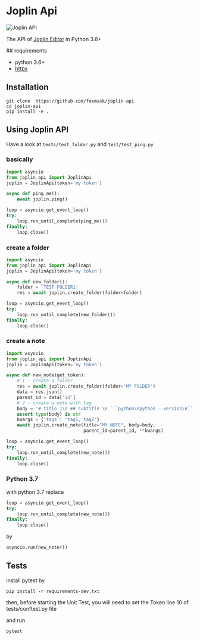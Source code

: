 # Joplin Api

![Joplin API](https://scrutinizer-ci.com/g/foxmask/joplin-api/badges/quality-score.png?b=master "scrutinizer")

The API of [Joplin Editor](https://joplinapp.org/) in Python 3.6+

## requirements

* python 3.6+
* [httpx](https://github.com/encode/httpx)

## Installation 

```
git clone  https://github.com/foxmask/joplin-api
cd joplin-api 
pip install -e .
```

## Using Joplin API

Have a look at `tests/test_folder.py` and `test/test_ping.py` 

### basically
```python
import asyncio
from joplin_api import JoplinApi
joplin = JoplinApi(token='my token')

async def ping_me():
    await joplin.ping()

loop = asyncio.get_event_loop()
try:
    loop.run_until_complete(ping_me())
finally:
    loop.close()

```
### create a folder
```python
import asyncio
from joplin_api import JoplinApi
joplin = JoplinApi(token='my token')

async def new_folder():
    folder = 'TEST FOLDER1'
    res = await joplin.create_folder(folder=folder)

loop = asyncio.get_event_loop()
try:
    loop.run_until_complete(new_folder())
finally:
    loop.close()
``` 
### create a note
```python
import asyncio
from joplin_api import JoplinApi
joplin = JoplinApi(token='my token')

async def new_note(get_token):
    # 1 - create a folder
    res = await joplin.create_folder(folder='MY FOLDER')
    data = res.json()
    parent_id = data['id']
    # 2 - create a note with tag
    body = '# title 1\n ## subtitle \n ```python\npython --version\n```'
    assert type(body) is str
    kwargs = {'tags': 'tag1, tag2'}
    await joplin.create_note(title="MY NOTE", body=body,
                             parent_id=parent_id, **kwargs)

loop = asyncio.get_event_loop()
try:
    loop.run_until_complete(new_note())
finally:
    loop.close()
```

### Python 3.7

with python 3.7 replace
```python
loop = asyncio.get_event_loop()
try:
    loop.run_until_complete(new_note())
finally:
    loop.close()
``` 
by
```python
asyncio.run(new_note())
``` 


## Tests

install pytest by 
```
pip install -r requirements-dev.txt
```
then, before starting the Unit Test, you will need to set the Token line 10 of tests/conftest.py file

and run
```bash
pytest
``` 

